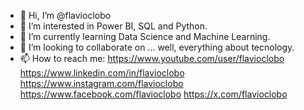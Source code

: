 - 👋 Hi, I’m @flavioclobo
- 👀 I’m interested in Power BI, SQL and Python.
- 🌱 I’m currently learning Data Science and Machine Learning.
- 💞️ I’m looking to collaborate on ... well, everything about tecnology.
- 📫 How to reach me: 
      https://www.youtube.com/user/flavioclobo
      https://www.linkedin.com/in/flavioclobo
      https://www.instagram.com/flavioclobo
      https://www.facebook.com/flavioclobo
      https://x.com/flavioclobo

<!---
flavioclobo/flavioclobo is a ✨ special ✨ repository because its `README.md` (this file) appears on your GitHub profile.
You can click the Preview link to take a look at your changes.
--->
